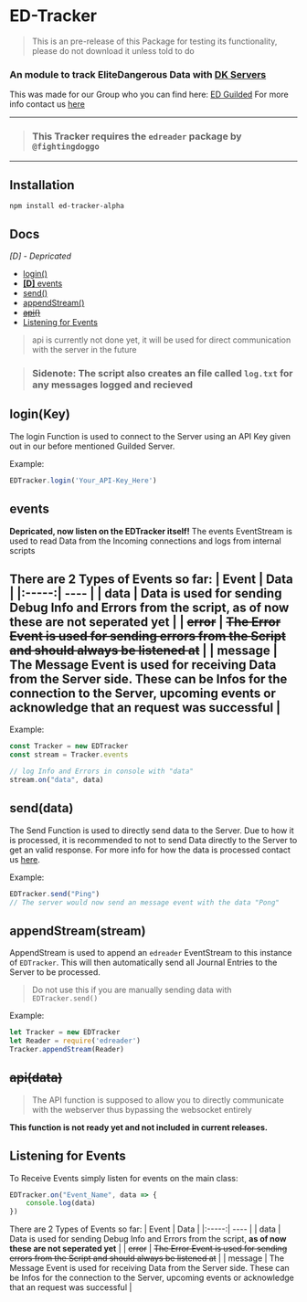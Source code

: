 ED-Tracker
==========
> This is an pre-release of this Package for testing its functionality, please do not download it unless told to do
### An module to track EliteDangerous Data with [DK Servers](https://drillkea.com)
 This was made for our Group who you can find here: [ED Guilded](https://www.guilded.gg/r/zzGRq4px6j?i=QdJ6o1Bd)
 For more info contact us [here](mailto:contact@drillkea.com)

---
> ### This Tracker requires the `edreader` package by `@fightingdoggo`
---
Installation
------------
```
npm install ed-tracker-alpha
```
Docs
----
*[D] - Depricated*
 - [login()](#loginkey)
 - [**[D]** events ](#events)
 - [send()](#senddata)
 - [appendStream()](#appendstreamstream)
 - [~~api()~~](#apidata)
 - [Listening for Events](#listening-for-events)
 > api is currently not done yet, it will be used for direct communication with the server in the future

 > ### Sidenote: The script also creates an file called `log.txt` for any messages logged and recieved

 ## login(Key)
 The login Function is used to connect to the Server using an API Key given out in our before mentioned Guilded Server.

 Example:
 ```js
 EDTracker.login('Your_API-Key_Here')
 ```

 ## events
 **Depricated, now listen on the EDTracker itself!**
 The events EventStream is used to read Data from the Incoming connections and logs from internal scripts

 There are 2 Types of Events so far:
 | Event | Data |
 |:-----:| ---- |
 | data | Data is used for sending Debug Info and Errors from the script, **as of now these are not seperated yet** |
 | ~~error~~ | ~~The Error Event is used for sending errors from the Script and should always be listened at~~ |
 | message | The Message Event is used for receiving Data from the Server side. These can be Infos for the connection to the Server, upcoming events or acknowledge that an request was successful |
---
Example:
 ```js
 const Tracker = new EDTracker
 const stream = Tracker.events

 // log Info and Errors in console with "data"
 stream.on("data", data)
 ```

## send(data)
The Send Function is used to directly send data to the Server.
Due to how it is processed, it is recommended to not to send Data directly to the Server to get an valid response.
For more info for how the data is processed contact us [here](mailto:contact@drillkea.com 'Drillkea Support Email').

Example:
```js
EDTracker.send("Ping")
// The server would now send an message event with the data "Pong"
```

## appendStream(stream)
AppendStream is used to append an `edreader` EventStream to this instance of `EDTracker`.
This will then automatically send all Journal Entries to the Server to be processed.
> Do not use this if you are manually sending data with `EDTracker.send()`

Example:
```js
let Tracker = new EDTracker
let Reader = require('edreader')
Tracker.appendStream(Reader)
```

## ~~api(data)~~
> The API function is supposed to allow you to directly communicate with the webserver thus bypassing the websocket entirely

**This function is not ready yet and not included in current releases.**

## <a name="event"></a>Listening for Events
To Receive Events simply listen for events on the main class:
```js
EDTracker.on("Event_Name", data => {
    console.log(data)
})
```

 There are 2 Types of Events so far:
 | Event | Data |
 |:-----:| ---- |
 | data | Data is used for sending Debug Info and Errors from the script, **as of now these are not seperated yet** |
 | ~~error~~ | ~~The Error Event is used for sending errors from the Script and should always be listened at~~ |
 | message | The Message Event is used for receiving Data from the Server side. These can be Infos for the connection to the Server, upcoming events or acknowledge that an request was successful |